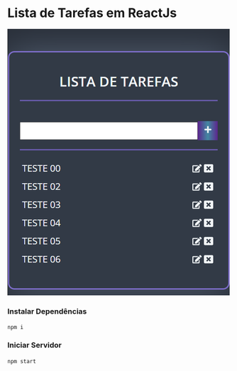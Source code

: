 # Lista de Tarefas em ReactJs

![mapa](./src/images/form.png)

### Instalar Dependências
``
npm i
``

### Iniciar Servidor

``
npm start
``